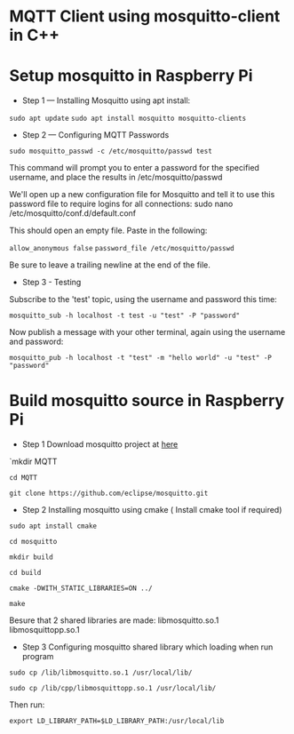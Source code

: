 # MQTT Client using mosquitto-client in C++
# Setup mosquitto in Raspberry Pi
- Step 1 — Installing Mosquitto using apt install:

`sudo apt update`
`sudo apt install mosquitto mosquitto-clients`

- Step 2 — Configuring MQTT Passwords

`sudo mosquitto_passwd -c /etc/mosquitto/passwd test`

This command will prompt you to enter a password for the specified username, and place the results in /etc/mosquitto/passwd

We'll open up a new configuration file for Mosquitto and tell it to use this password file to require logins for all connections:
sudo nano /etc/mosquitto/conf.d/default.conf

This should open an empty file. Paste in the following:

`allow_anonymous false`
`password_file /etc/mosquitto/passwd`

Be sure to leave a trailing newline at the end of the file.

- Step 3 - Testing

Subscribe to the 'test' topic, using the username and password this time:

`mosquitto_sub -h localhost -t test -u "test" -P "password"`

Now publish a message with your other terminal, again using the username and password:

`mosquitto_pub -h localhost -t "test" -m "hello world" -u "test" -P "password"`


# Build mosquitto source in Raspberry Pi
- Step 1 Download mosquitto project at [here](https://github.com/eclipse/mosquitto)

`mkdir MQTT

`cd MQTT`

`git clone https://github.com/eclipse/mosquitto.git`

- Step 2 Installing mosquitto using cmake ( Install cmake tool if required)

`sudo apt install cmake`

`cd mosquitto`

`mkdir build`

`cd build`

`cmake -DWITH_STATIC_LIBRARIES=ON ../`

`make`

Besure that 2 shared libraries are made:
libmosquitto.so.1
libmosquittopp.so.1

- Step 3 Configuring mosquitto shared library which loading when run program

`sudo cp /lib/libmosquitto.so.1 /usr/local/lib/`

`sudo cp /lib/cpp/libmosquittopp.so.1 /usr/local/lib/`

Then run:

`export LD_LIBRARY_PATH=$LD_LIBRARY_PATH:/usr/local/lib`

